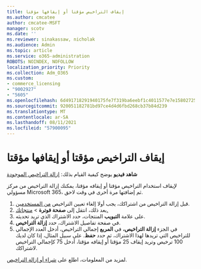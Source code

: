 ```yaml
---
title: إيقاف التراخيص مؤقتا أو إيقافها مؤقتا
ms.author: cmcatee
author: cmcatee-MSFT
manager: scotv
ms.date: ''
ms.reviewer: sinakassaw, nicholak
ms.audience: Admin
ms.topic: article
ms.service: o365-administration
ROBOTS: NOINDEX, NOFOLLOW
localization_priority: Priority
ms.collection: Adm_O365
ms.custom:
- commerce_licensing
- "9002927"
- "5605"
ms.openlocfilehash: 6d491718291940175fe7f319ba6eebf1c4011577e7e15802725a3c5baa77db25
ms.sourcegitcommit: 920051182781bd97ce4d4d6fbd268cb37b84d239
ms.translationtype: MT
ms.contentlocale: ar-SA
ms.lasthandoff: 08/11/2021
ms.locfileid: "57900095"
---
```

# <a name="suspend-or-pause-licenses"></a>إيقاف التراخيص مؤقتا أو إيقافها مؤقتا

**شاهد فيديو** يوضح كيفية القيام بذلك: [إزالة التراخيص الموجودة](https://go.microsoft.com/fwlink/p/?linkid=2154938)

لإيقاف استخدام التراخيص مؤقتا أو إيقافه مؤقتا، يمكنك إزالة التراخيص من مركز مسؤولي Microsoft 365، ثم إضافتها مرة أخرى في وقت لاحق.

1. قبل إزالة التراخيص من اشتراكك، يجب أولا إلغاء تعيين التراخيص [من المستخدمين](https://docs.microsoft.com/microsoft-365/admin/manage/remove-licenses-from-users).
2. بعد ذلك، انتقل إلى **صفحة فوترة**  >  [منتجاتك.](https://go.microsoft.com/fwlink/p/?linkid=842054)
3. على علامة **التبويب** المنتجات، حدد الاشتراك الذي تريد تحديثه.
4. في صفحة تفاصيل الاشتراك، حدد **إزالة التراخيص**.
5. في الجزء **إزالة التراخيص،** في **المربع** إجمالي التراخيص، أدخل العدد الإجمالي للتراخيص التي تريدها لهذا الاشتراك، ثم حدد **حفظ**. على سبيل المثال، إذا كان لديك 100 ترخيص وتريد إيقاف 25 مؤقتا أو إيقافه مؤقتا، أدخل 75 كإجمالي التراخيص لاشتراكك.

لمزيد من المعلومات، اطلع على [شراء أو إزالة التراخيص](https://docs.microsoft.com/microsoft-365/commerce/licenses/buy-licenses).